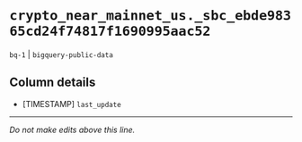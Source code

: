 # `crypto_near_mainnet_us._sbc_ebde98365cd24f74817f1690995aac52`
`bq-1` | `bigquery-public-data`

## Column details
* [TIMESTAMP] `last_update`

-------------------------------------------------------------------------------
*Do not make edits above this line.*
